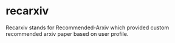 # recarxiv
Recarxiv stands for Recommended-Arxiv which provided custom recommended arxiv paper based on user profile.
